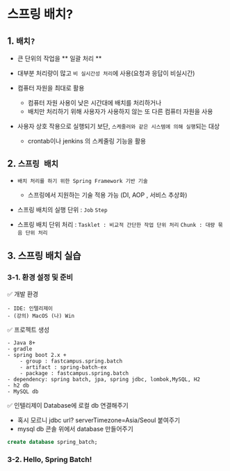 ﻿# 스프링 배치?

## 1. `배치?` 

- 큰 단위의 작업을 ** 일괄 처리 **
- 대부분 처리량이 많고 `비 실시간성 처리`에 사용(요청과 응답이 비실시간)
- 컴퓨터 자원을 최대로 활용
	
	- 컴퓨터 자원 사용이 낮은 시간대에 배치를 처리하거나
	- 배치만 처리하기 위해 사용자가 사용하지 않는 또 다른 컴퓨터 자원을 사용

- 사용자 상호 작용으로 실행되기 보단, `스케줄러와 같은 시스템에 의해 실행`되는 대상
	- crontab이나 jenkins 의 스케줄링 기능을 활용

## 2. `스프링 배치`

- `배치 처리를 하기 위한 Spring Framework 기반 기술`

	- 스프링에서 지원하는 기술 적용 가능  (DI, AOP , 서비스 추상화)

- 스프링 배치의 실행 단위 : `Job` `Step`
- 스프링 배치 단위 처리 : `Tasklet : 비교적 간단한 작업 단위 처리` `Chunk : 대량 묶음 단위 처리` 

## 3. 스프링 배치 실습

### 3-1. 환경 설정 및 준비

✅ 개발 환경

	- IDE: 인텔리제이 
	- (강의) MacOS (나) Win

✅ 프로젝트 생성

	- Java 8+
	- gradle
	- spring boot 2.x +
		- group : fastcampus.spring.batch
		- artifact : spring-batch-ex
		- package : fastcampus.spring.batch
	- dependency: spring batch, jpa, spring jdbc, lombok,MySQL, H2
	- h2 db
	- MySQL db

✅ 인텔리제이 Database에 로컬 db 연결해주기

- 혹시 모르니 jdbc url? serverTimezone=Asia/Seoul 붙여주기
- mysql db 콘솔 위에서  database 만들어주기
```sql
create database spring_batch;
```

### 3-2.  Hello, Spring Batch!




